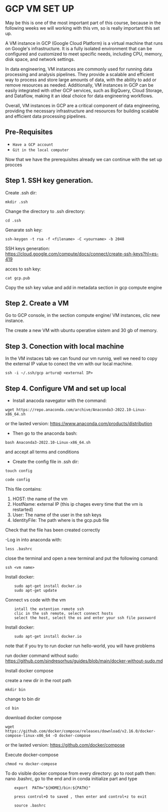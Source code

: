 # GCP VM SET UP

May be this is one of the most important part of this course, because in the following weeks we will working with this vm, so is really important this set up. 

A VM instance in GCP (Google Cloud Platform) is a virtual machine that runs on Google's infrastructure. It is a fully isolated environment that can be configured and customized to meet specific needs, including CPU, memory, disk space, and network settings.

In data engineering, VM instances are commonly used for running data processing and analysis pipelines. They provide a scalable and efficient way to process and store large amounts of data, with the ability to add or remove resources as needed. Additionally, VM instances in GCP can be easily integrated with other GCP services, such as BigQuery, Cloud Storage, and Dataflow, making it an ideal choice for data engineering workflows.

Overall, VM instances in GCP are a critical component of data engineering, providing the necessary infrastructure and resources for building scalable and efficient data processing pipelines.

## Pre-Requisites
- `Have a GCP account`
- `Git in the local computer`


Now that we have the prerequisites already we can continue with the set up procces

## Step 1. SSH key generation.

Create .ssh dir:

 `mkdir .ssh` 

Change the directory to .ssh directory: 

 `cd .ssh`

Genarate ssh key: 

 `ssh-keygen -t rsa -f <filename> -C <yourname> -b 2048`

SSH keys generation: https://cloud.google.com/compute/docs/connect/create-ssh-keys?hl=es-419

acces to ssh key: 

 `cat gcp.pub`

Copy the ssh key value and add in metadata section in gcp compute engine


## Step 2. Create a VM 

Go to GCP console, in the section compute engine/ VM instances, clic new instance. 

The create a new VM with ubuntu operative sistem and 30 gb of memory.

## Step 3. Conection with local machine

In the VM instaces tab we can found our vm runnig, well we need to copy the external IP value to conect the vm with our local machine.

`ssh -i ~/.ssh/gcp arturo@ <external IP>`

## Step 4. Configure VM and set up local    

- Install anacoda navegator with the command:

 `wget https://repo.anaconda.com/archive/Anaconda3-2022.10-Linux-x86_64.sh`

or the lasted version: https://www.anaconda.com/products/distribution

- Then go to the anaconda bash:

 `bash Anaconda3-2022.10-Linux-x86_64.sh`

and accept all terms and conditions

- Create the config file in .ssh dir:

`touch config`

`code config`

This file contains:
            
1. HOST: the name of the vm 
2. HostName: external IP (this ip chages every time that the vm is restarted)
3. User: The name of the user in the ssh keys
4. IdentityFile: The path where is the gcp.pub file
    

Check that the file has been created correctly

-Log in into anaconda with:

`less .bashrc`
    
close the terminal and open a new terminal and put the following comand:

`ssh <vm name>`

Install docker:

        sudo apt-get install docker.io
        sudo apt-get update

Connect vs code with the vm

        intall the extention remote ssh
        clic in the ssh remote, select connect hosts 
        select the host, select the os and enter your ssh file password

Install docker:

        sudo apt-get install docker.io

note that if you try to run docker run hello-world, you will have problems 

run docker command without sudo: https://github.com/sindresorhus/guides/blob/main/docker-without-sudo.md
    

Install docker compose

        
create a new dir in the root path

`mkdir bin`

change to bin dir

`cd bin`

download docker compose 

`wget https://github.com/docker/compose/releases/download/v2.16.0/docker-compose-linux-x86_64 -O docker-compose`

or the lasted version: https://github.com/docker/compose

Execute docker-compose
            
`chmod +x docker-compose`
        
To do visible docker compose from every directory:
        go to root path
        then: nano .bashrc, go to the end and in conda initialize part 
        and type

        export  PATH="${HOME}/bin:${PATH}"

        press control+O to saved , then enter and control+z to exit
    
        source .bashrc







    














    